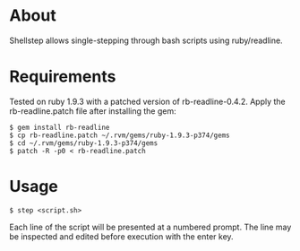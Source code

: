 # About

Shellstep allows single-stepping through bash scripts using ruby/readline.

# Requirements

Tested on ruby 1.9.3 with a patched version of rb-readline-0.4.2. Apply the rb-readline.patch file
after installing the gem:

    $ gem install rb-readline
    $ cp rb-readline.patch ~/.rvm/gems/ruby-1.9.3-p374/gems 
    $ cd ~/.rvm/gems/ruby-1.9.3-p374/gems 
    $ patch -R -p0 < rb-readline.patch

# Usage 

    $ step <script.sh>

Each line of the script will be presented at a numbered prompt. The line may be inspected
and edited before execution with the enter key.

